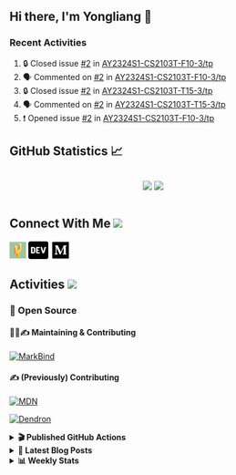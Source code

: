 ## Hi there, I'm Yongliang 👋

### Recent Activities

<!--START_SECTION:activity-->
1. 🔒 Closed issue [#2](https://github.com/AY2324S1-CS2103T-F10-3/tp/issues/2) in [AY2324S1-CS2103T-F10-3/tp](https://github.com/AY2324S1-CS2103T-F10-3/tp)
2. 🗣 Commented on [#2](https://github.com/AY2324S1-CS2103T-F10-3/tp/issues/2#issuecomment-1722381635) in [AY2324S1-CS2103T-F10-3/tp](https://github.com/AY2324S1-CS2103T-F10-3/tp)
3. 🔒 Closed issue [#2](https://github.com/AY2324S1-CS2103T-T15-3/tp/issues/2) in [AY2324S1-CS2103T-T15-3/tp](https://github.com/AY2324S1-CS2103T-T15-3/tp)
4. 🗣 Commented on [#2](https://github.com/AY2324S1-CS2103T-T15-3/tp/issues/2#issuecomment-1722378035) in [AY2324S1-CS2103T-T15-3/tp](https://github.com/AY2324S1-CS2103T-T15-3/tp)
5. ❗ Opened issue [#2](https://github.com/AY2324S1-CS2103T-F10-3/tp/issues/2) in [AY2324S1-CS2103T-F10-3/tp](https://github.com/AY2324S1-CS2103T-F10-3/tp)
<!--END_SECTION:activity-->

## GitHub Statistics :chart_with_upwards_trend:
<div align="center">
<div style="display: flex; align-items: center; justify-content: center;">

[![](https://github-readme-stats-tlylt.vercel.app/api?username=tlylt&show_icons=true&theme=tokyonight&hide_border=true&locale=en)](https://github.com/tlylt)
[![](https://github-readme-streak-stats.herokuapp.com/?user=tlylt&theme=tokyonight&hide_border=true)](https://github.com/tlylt)
</div>
</div>

## Connect With Me <img src="https://media.giphy.com/media/2wh5K5yE3ulp3xgYcG/giphy-downsized.gif" width="30">

<a href="https://www.yongliangliu.com/" target="_blank"><img align="center" src="static/site-icon.png" alt="yongliangliu.com" height="29" width="29" /></a>
<a href="https://dev.to/tlylt" target="_blank"><img align="center" src="static/dev-badge.svg" alt="dev.to/tlylt" height="35" width="35" /></a>
<a href="https://tlylt.medium.com" target="_blank"><img align="center" src="static/medium.png" alt="tlylt.medium.com" height="35" width="35" /></a>

## Activities <img src="https://media.giphy.com/media/WUlplcMpOCEmTGBtBW/giphy.gif" width="30">

### 🔭 Open Source

#### 👷‍♂️✍️ Maintaining & Contributing
[![MarkBind](https://github-readme-stats-tlylt.vercel.app/api/pin/?username=markbind&repo=markbind)](https://github.com/MarkBind/markbind)

#### ✍️ (Previously) Contributing
[![MDN](https://github-readme-stats-tlylt.vercel.app/api/pin/?username=mdn&repo=content)](https://github.com/mdn/content/issues?q=is%3Aopen+involves%3A%40me+sort%3Aupdated-desc)

[![Dendron](https://github-readme-stats-tlylt.vercel.app/api/pin/?username=dendronhq&repo=dendron)](https://github.com/dendronhq/dendron/issues?q=is%3Aopen+involves%3A%40me+sort%3Aupdated-desc)

<details>
<summary> <b>🎬 Published GitHub Actions </b> </summary>

[![install-graphviz](https://github-readme-stats-tlylt.vercel.app/api/pin/?username=tlylt&repo=install-graphviz)](https://github.com/tlylt/install-graphviz)

[![reposense-action](https://github-readme-stats-tlylt.vercel.app/api/pin/?username=tlylt&repo=reposense-action)](https://github.com/tlylt/reposense-action)

[![markbin-action](https://github-readme-stats-tlylt.vercel.app/api/pin/?username=markbind&repo=markbind-action)](https://github.com/MarkBind/markbind-action)

</details>

<details>
<summary> <b>📕 Latest Blog Posts</b> </summary>

<!-- BLOG-POST-LIST:START -->
- [End of Year 3 Sem 2](https://yongliangliu.com/blog/end-of-year-3-sem-2)
- [Deploy a ChatGPT API Server in no time](https://yongliangliu.com/blog/chatgpt-nextjs-server)
- [Creating a regex-based Markdown parser in TypeScript](https://yongliangliu.com/blog/rmark)
- [Create VSCode Snippets for Markdown Blog Workflows](https://yongliangliu.com/blog/vscode-snippets)
- [Brag Doc 2023](https://yongliangliu.com/blog/brag-doc-2023)
<!-- BLOG-POST-LIST:END -->

</details>

<details>
<summary> <b>📊 Weekly Stats</b> </summary>

<!--START_SECTION:waka-->
![Code Time](http://img.shields.io/badge/Code%20Time-1%2C129%20hrs%2022%20mins-blue)

**🐱 My GitHub Data** 

> 📦 654.6 kB Used in GitHub's Storage 
 > 
> 🏆 1,515 Contributions in the Year 2023
 > 
> 🚫 Not Opted to Hire
 > 
> 📜 174 Public Repositories 
 > 
> 🔑 40 Private Repositories 
 > 
**I'm an Early 🐤** 

```text
🌞 Morning                3923 commits        ███████░░░░░░░░░░░░░░░░░░   29.34 % 
🌆 Daytime                3589 commits        ███████░░░░░░░░░░░░░░░░░░   26.84 % 
🌃 Evening                4964 commits        █████████░░░░░░░░░░░░░░░░   37.13 % 
🌙 Night                  895 commits         ██░░░░░░░░░░░░░░░░░░░░░░░   06.69 % 
```
📅 **I'm Most Productive on Wednesday** 

```text
Monday                   1750 commits        ███░░░░░░░░░░░░░░░░░░░░░░   13.09 % 
Tuesday                  1939 commits        ████░░░░░░░░░░░░░░░░░░░░░   14.50 % 
Wednesday                2156 commits        ████░░░░░░░░░░░░░░░░░░░░░   16.12 % 
Thursday                 1676 commits        ███░░░░░░░░░░░░░░░░░░░░░░   12.53 % 
Friday                   1722 commits        ███░░░░░░░░░░░░░░░░░░░░░░   12.88 % 
Saturday                 2048 commits        ████░░░░░░░░░░░░░░░░░░░░░   15.32 % 
Sunday                   2080 commits        ████░░░░░░░░░░░░░░░░░░░░░   15.56 % 
```


📊 **This Week I Spent My Time On** 

```text
🕑︎ Time Zone: Asia/Singapore

💬 Programming Languages: 
Markdown                 30 mins             ████████████░░░░░░░░░░░░░   49.30 % 
YAML                     13 mins             ██████░░░░░░░░░░░░░░░░░░░   22.57 % 
TypeScript               7 mins              ███░░░░░░░░░░░░░░░░░░░░░░   12.81 % 
JSON                     6 mins              ███░░░░░░░░░░░░░░░░░░░░░░   10.50 % 
CSS                      1 min               █░░░░░░░░░░░░░░░░░░░░░░░░   02.30 % 
```


 Last Updated on 17/09/2023 00:45:54 UTC
<!--END_SECTION:waka-->

</details>
